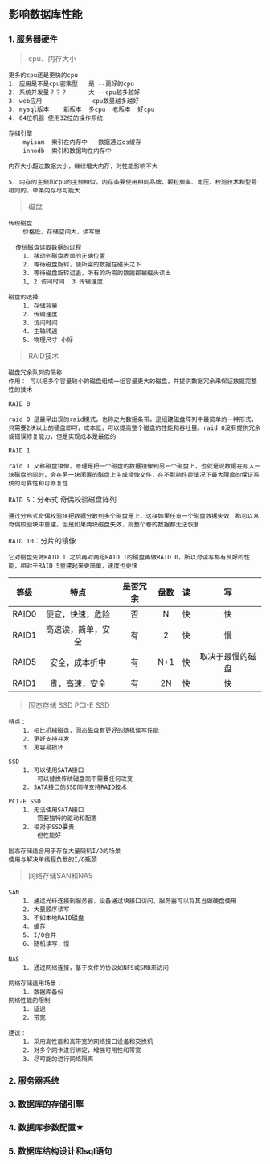 ## 影响数据库性能

###  1. 服务器硬件
> cpu、内存大小

    更多的cpu还是更快的cpu
    1. 应用是不是cpu密集型   是 --更好的cpu
    2. 系统并发量？？？      大 --cpu越多越好
    3. web应用              cpu数量越多越好
    3. mysql版本    新版本  多cpu  老版本  好cpu
    4. 64位机器 使用32位的操作系统

    存储引擎
        myisam  索引在内存中   数据通过os缓存
        innodb  索引和数据均在内存中

    内存大小超过数据大小，继续增大内存，对性能影响不大

    5. 内存的主频和cpu的主频相似。内存条要使用相同品牌，颗粒频率、电压、校验技术和型号相同的，单条内存尽可能大
> 

> 磁盘

    传统磁盘
        价格低，存储空间大，读写慢

      传统磁盘读取数据的过程
        1. 移动到磁盘表面的正确位置
        2. 等待磁盘旋转，使所需的数据在磁头之下
        3. 等待磁盘旋转过去，所有的所需的数据都被磁头读出
        1, 2 访问时间  3 传输速度

    磁盘的选择
        1. 存储容量 
        2. 传输速度
        3. 访问时间
        4. 主轴转速
        5. 物理尺寸 小好
    
>RAID技术

    磁盘冗余队列的简称
    作用： 可以把多个容量较小的磁盘组成一组容量更大的磁盘，并提供数据冗余来保证数据完整性的技术

`RAID 0 `  

    raid 0 是最早出现的raid模式，也称之为数据条带。是组建磁盘阵列中最简单的一种形式，只需要2块以上的硬盘即可，成本低，可以提高整个磁盘的性能和吞吐量。raid 0没有提供冗余或错误修复能力，但是实现成本是最低的

`RAID 1`

    raid 1 又称磁盘镜像，原理是把一个磁盘的数据镜像到另一个磁盘上，也就是说数据在写入一块磁盘的同时，会在另一块闲置的磁盘上生成镜像文件，在不影响性能情况下最大限度的保证系统的可靠性和可修复性

`RAID 5`：分布式 奇偶校验磁盘阵列

    通过分布式奇偶校验块把数据分散到多个磁盘是上，这样如果任意一个磁盘数据失效，都可以从奇偶校验块中重建。但是如果两块磁盘失效，则整个卷的数据都无法恢复

`RAID 10`：分片的镜像

    它对磁盘先做RAID 1 之后再对两组RAID 1的磁盘再做RAID 0，所以对读写都有良好的性能，相对于RAID 5重建起来更简单，速度也更快

等级 | 特点 | 是否冗余 | 盘数 | 读 | 写 
:-:|:-:|:-:|:-:|:-:|:-:
RAID0 | 便宜，快速，危险 | 否 | N | 快|快
RAID1|高速读，简单，安全|有|2|快|慢
RAID5|安全，成本折中|有|N+1|快|取决于最慢的磁盘
RAID1|贵，高速，安全|有|2N|快|快

> 固态存储 SSD  PCI-E SSD

    特点： 
        1. 相比机械磁盘，固态磁盘有更好的随机读写性能
        2. 更好支持并发
        3. 更容易损坏
    
    SSD
        1. 可以使用SATA接口
            可以替换传统磁盘而不需要任何改变
        2. SATA接口的SSD同样支持RAID技术
    
    PCI-E SSD
        1. 无法使用SATA接口
            需要独特的驱动和配置
        2. 相对于SSD要贵
            但性能好
    
    固态存储适合用于存在大量随机I/O的场景
    使用与解决单线程负载的I/O瓶颈

> 网络存储SAN和NAS

    SAN：
        1. 通过光纤连接到服务器，设备通过块接口访问，服务器可以将其当做硬盘使用
        2. 大量顺序读写
        3. 不如本地RAID磁盘
        4. 缓存
        5. I/O合并
        6. 随机读写，慢

    NAS：
        1. 通过网络连接，基于文件的协议如NFS或SMB来访问
    
    网络存储适用场景：
        1. 数据库备份
    网络性能的限制
        1. 延迟
        2. 带宽

    建议：
        1. 采用高性能和高带宽的网络接口设备和交换机
        2. 对多个网卡进行绑定，增强可用性和带宽
        3. 尽可能的进行网络隔离



###  2. 服务器系统

###  3. 数据库的存储引擎

###  4. 数据库参数配置★

###  5. 数据库结构设计和sql语句